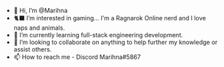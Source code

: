 - 🌸 Hi, I’m @Marihna
- 🐈‍⬛ I’m interested in gaming... I'm a Ragnarok Online nerd and I love naps and animals.
- 🌱 I’m currently learning full-stack engineering development.
- 💞️ I’m looking to collaborate on anything to help further my knowledge or assist others. 
- 📫 How to reach me - Discord Marihna#5867

<!---
Marihna/Marihna is a ✨ special ✨ repository because its `README.md` (this file) appears on your GitHub profile.
You can click the Preview link to take a look at your changes.
--->
